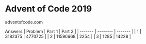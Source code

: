 # Advent of Code 2019

adventofcode.com

Answers
| Problem | Part 1 | Part 2 |
| ------- | -------- | ------- |
| 1 | 3182375 | 4770725 |
| 2 | 11590668 | 2254 |
| 3 | 1285 | 14228 |
